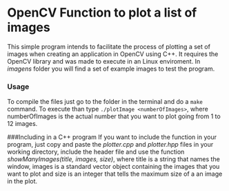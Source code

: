 OpenCV Function to plot a list of images
=========================================
This simple program intends to facilitate the process of plotting a set of images when creating an application in  OpenCV using C++. It requires the OpenCV library  and was made to execute in an Linux enviroment. 
In *imagens* folder you will find a set of example images to test the program.

### Usage
To compile the files just go to the folder in the terminal and do a `make` command. To execute than type `./plotImage <numberOfImages>`, where numberOfImages is the actual number that you want to plot going from 1 to 12 images. 

###Including in a C++ program
If you want to include the function in your program, just copy and paste the *plotter.cpp* and *plotter.hpp* files in your working directory, include the header file and use the function *showManyImages(title, images, size)*, where title is a string that names the window, images is a standard vector object containing the images that you want to plot and size is an integer that tells the maximum size of a an image in the plot.
